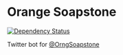 # Orange Soapstone

[![Dependency Status](https://gemnasium.com/yaworsw/orange-soapstone.png)](https://gemnasium.com/yaworsw/orange-soapstone)

Twitter bot for [@OrngSoapstone](https://twitter.com/orngSoapstone)
